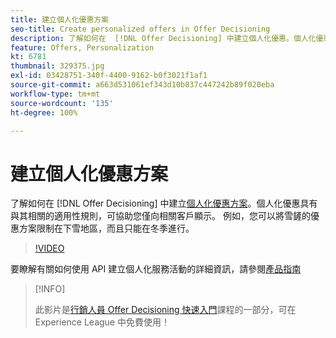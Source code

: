 ```yaml
---
title: 建立個人化優惠方案
seo-title: Create personalized offers in Offer Decisioning
description: 了解如何在  [!DNL Offer Decisioning] 中建立個人化優惠。個人化優惠具有與其相關的適用性規則，可協助您僅向相關客戶顯示。
feature: Offers, Personalization
kt: 6781
thumbnail: 329375.jpg
exl-id: 03428751-340f-4400-9162-b0f3021f1af1
source-git-commit: a663d531061ef343d10b837c447242b89f020eba
workflow-type: tm+mt
source-wordcount: '135'
ht-degree: 100%

---
```


# 建立個人化優惠方案

了解如何在 [!DNL Offer Decisioning] 中建立[個人化優惠方案](https://experienceleague.adobe.com/docs/journey-optimizer/using/offer-decisioniong/managing-offers-in-the-offer-library/creating-personalized-offers.html?lang=zh-Hant)。個人化優惠具有與其相關的適用性規則，可協助您僅向相關客戶顯示。 例如，您可以將雪鏟的優惠方案限制在下雪地區，而且只能在冬季進行。

>[!VIDEO](https://video.tv.adobe.com/v/329375?quality=12&learn=on)

要瞭解有關如何使用 API 建立個人化服務活動的詳細資訊，請參閱[產品指南](https://experienceleague.adobe.com/docs/journey-optimizer/using/offer-decisioniong/api-reference/offers-api/personalized-offers/create.html?lang=zh-Hant)

>[!INFO]
>
> 此影片是[行銷人員 Offer Decisioning 快速入門](https://experienceleague.adobe.com/?recommended=ExperiencePlatform-U-1-2020.1.offerdecisioning?lang=zh-Hant)課程的一部分，可在 Experience League 中免費使用！
